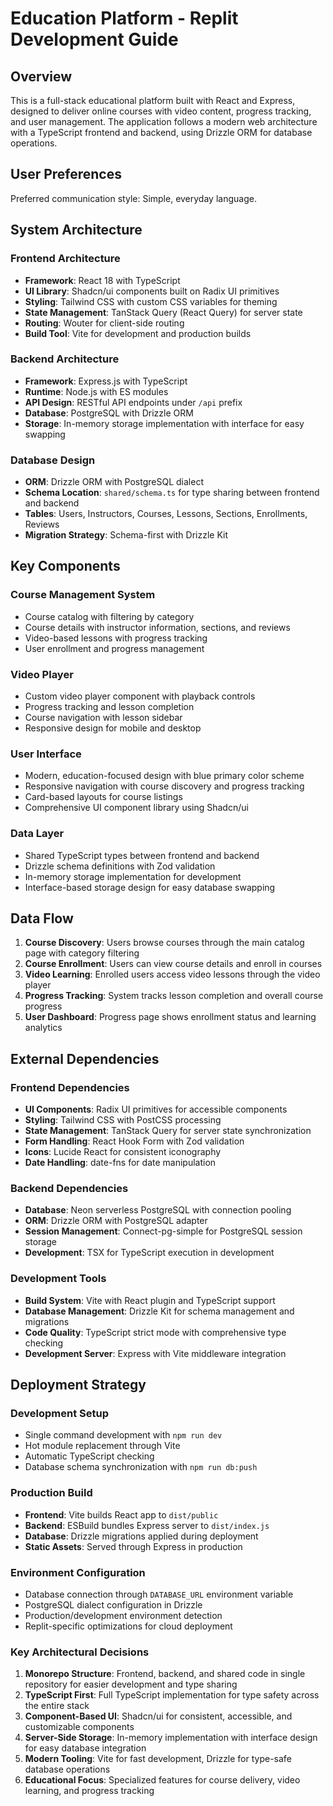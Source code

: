 # Education Platform - Replit Development Guide

## Overview

This is a full-stack educational platform built with React and Express, designed to deliver online courses with video content, progress tracking, and user management. The application follows a modern web architecture with a TypeScript frontend and backend, using Drizzle ORM for database operations.

## User Preferences

Preferred communication style: Simple, everyday language.

## System Architecture

### Frontend Architecture
- **Framework**: React 18 with TypeScript
- **UI Library**: Shadcn/ui components built on Radix UI primitives
- **Styling**: Tailwind CSS with custom CSS variables for theming
- **State Management**: TanStack Query (React Query) for server state
- **Routing**: Wouter for client-side routing
- **Build Tool**: Vite for development and production builds

### Backend Architecture
- **Framework**: Express.js with TypeScript
- **Runtime**: Node.js with ES modules
- **API Design**: RESTful API endpoints under `/api` prefix
- **Database**: PostgreSQL with Drizzle ORM
- **Storage**: In-memory storage implementation with interface for easy swapping

### Database Design
- **ORM**: Drizzle ORM with PostgreSQL dialect
- **Schema Location**: `shared/schema.ts` for type sharing between frontend and backend
- **Tables**: Users, Instructors, Courses, Lessons, Sections, Enrollments, Reviews
- **Migration Strategy**: Schema-first with Drizzle Kit

## Key Components

### Course Management System
- Course catalog with filtering by category
- Course details with instructor information, sections, and reviews
- Video-based lessons with progress tracking
- User enrollment and progress management

### Video Player
- Custom video player component with playback controls
- Progress tracking and lesson completion
- Course navigation with lesson sidebar
- Responsive design for mobile and desktop

### User Interface
- Modern, education-focused design with blue primary color scheme
- Responsive navigation with course discovery and progress tracking
- Card-based layouts for course listings
- Comprehensive UI component library using Shadcn/ui

### Data Layer
- Shared TypeScript types between frontend and backend
- Drizzle schema definitions with Zod validation
- In-memory storage implementation for development
- Interface-based storage design for easy database swapping

## Data Flow

1. **Course Discovery**: Users browse courses through the main catalog page with category filtering
2. **Course Enrollment**: Users can view course details and enroll in courses
3. **Video Learning**: Enrolled users access video lessons through the video player
4. **Progress Tracking**: System tracks lesson completion and overall course progress
5. **User Dashboard**: Progress page shows enrollment status and learning analytics

## External Dependencies

### Frontend Dependencies
- **UI Components**: Radix UI primitives for accessible components
- **Styling**: Tailwind CSS with PostCSS processing
- **State Management**: TanStack Query for server state synchronization
- **Form Handling**: React Hook Form with Zod validation
- **Icons**: Lucide React for consistent iconography
- **Date Handling**: date-fns for date manipulation

### Backend Dependencies
- **Database**: Neon serverless PostgreSQL with connection pooling
- **ORM**: Drizzle ORM with PostgreSQL adapter
- **Session Management**: Connect-pg-simple for PostgreSQL session storage
- **Development**: TSX for TypeScript execution in development

### Development Tools
- **Build System**: Vite with React plugin and TypeScript support
- **Database Management**: Drizzle Kit for schema management and migrations
- **Code Quality**: TypeScript strict mode with comprehensive type checking
- **Development Server**: Express with Vite middleware integration

## Deployment Strategy

### Development Setup
- Single command development with `npm run dev`
- Hot module replacement through Vite
- Automatic TypeScript checking
- Database schema synchronization with `npm run db:push`

### Production Build
- **Frontend**: Vite builds React app to `dist/public`
- **Backend**: ESBuild bundles Express server to `dist/index.js`
- **Database**: Drizzle migrations applied during deployment
- **Static Assets**: Served through Express in production

### Environment Configuration
- Database connection through `DATABASE_URL` environment variable
- PostgreSQL dialect configuration in Drizzle
- Production/development environment detection
- Replit-specific optimizations for cloud deployment

### Key Architectural Decisions

1. **Monorepo Structure**: Frontend, backend, and shared code in single repository for easier development and type sharing
2. **TypeScript First**: Full TypeScript implementation for type safety across the entire stack
3. **Component-Based UI**: Shadcn/ui for consistent, accessible, and customizable components
4. **Server-Side Storage**: In-memory implementation with interface design for easy database integration
5. **Modern Tooling**: Vite for fast development, Drizzle for type-safe database operations
6. **Educational Focus**: Specialized features for course delivery, video learning, and progress tracking